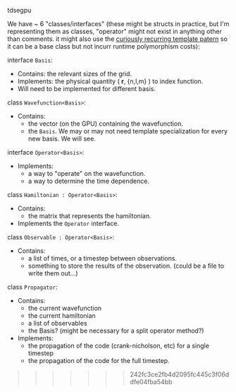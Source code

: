 tdsegpu

We have ~ 6 "classes/interfaces" (these might be structs in practice, but I'm representing them as classes, "operator" might not exist in anything other than comments.  it might also use the [curiously recurring template patern](http://en.wikipedia.org/wiki/Curiously_recurring_template_pattern) so it can be a base class but not incurr runtime polymorphism costs):

interface `Basis`:
  - Contains: the relevant sizes of the grid.
  - Implements: the physical quantity ( **r**, {n,l,m} ) to index function.
  - Will need to be implemented for different basis.

class `Wavefunction<Basis>`:
  - Contains: 
    - the vector (on the GPU) containing the wavefunction.
    - the `Basis`.  We may or may not need template specialization for every new basis.  We will see.

interface `Operator<Basis>`:
  - Implements:
    - a way to "operate" on the wavefunction.
    - a way to determine the time dependence.

class `Hamiltonian : Operator<Basis>`:
  - Contains:
    - the matrix that represents the hamiltonian.
  - Implements the `Operator` interface.

class `Observable : Operator<Basis>`:
  - Contains:
    - a list of times, or a timestep between observations.
    - something to store the results of the observation.  (could be a file to write them out...)

class `Propagator`:
  - Contains:
    - the current wavefunction
    - the current hamiltonian
    - a list of observables
    - the Basis? (might be necessary for a split operator method?)
  - Implements:
    - the propagation of the code (crank-nicholson, etc) for a single timestep
    - the propagation of the code for the full timestep.

>>>>>>> 242fc3ce2fb4d2095fc445c3f06ddfe04fba54bb
